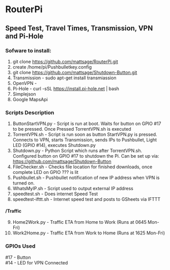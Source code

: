 # RouterPi
## Speed Test, Travel Times, Transmission, VPN and Pi-Hole  

### Sofware to install:  
1. git clone https://github.com/mattsage/RouterPi.git  
2. create /home/pi/Pushbulletkey.config  
3. git clone https://github.com/mattsage/Shutdown-Button.git  
4. Transmission - sudo apt-get install transmiassion  
5. OpenVPN -   
6. Pi-Hole - curl -sSL https://install.pi-hole.net | bash  
7. Simplejson
8. Google MapsApi

### Scripts Description  
1. ButtonStartVPN.py	- Script is run at boot. Waits for button on GPIO #17 to be pressed. Once Pressed TorrentVPN.sh is executed  
2. TorrentVPN.sh - Script is run soon as button StartVPN.py is pressed. Connects to VPN, starts Transmission, sends IPs to Pushbullet, Light LED (GPIO #14), executes Shutdown.py  
3. Shutdown.py	- Python Script which runs after TorrentVPN.sh. Configured button on GPIO #17 to shutdown the Pi. Can be set up via: https://github.com/mattsage/Shutdown-Button  
4. FileChecker.sh - Checks file location for finished downloads, once complete LED on GPIO ??? is lit  
5. Pushbullet.sh - Pushbullet notification of new IP address when VPN is turned on.   
6. WhatsMyIP.sh - Script used to output external IP address
7. speedtest.sh - Does internet Speed Test
8. speedtest-ifttt.sh - Internet speed test and posts to GSheets via IFTTT

####  /Traffic
9. Home2Work.py - Traffic ETA from Home to Work (Runs at 0645 Mon-Fri)
10. Work2Home.py - Traffic ETA from Work to Home (Runs at 1625 Mon-Fri)

### GPIOs Used  
 #17 - Button  
 #14 - LED for VPN Connected  
 
